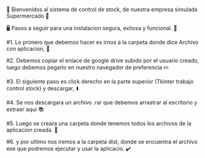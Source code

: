 👤 Bienvenidos al sistema de control de stock, de nuestra empresa simulada Supermercado 🏨

🖥️ Pasos a seguir para una instalacion segura, exitosa y funcional. 🙂

#1. Lo primero que debemos hacer es irnos a la carpeta donde dice Archivo con aplicacion, 📱
   
#2. Debemos copiar el enlace de google drive subido por el usuario creado, luego debemos pegarlo en nuestro navegador de preferencia ✏️
   
#3. El siguiente paso es click derecho en la parte superior (Tkinter trabajo control stock) y descargar, ⬇️
   
#4. Se nos descargara un archivo .rar que debemos arrastrar al escritorio y extraer aqui 📚
   
#5. Luego se creara una carpeta donde tenemos todos los archivos de la aplicacion creada. 📕
  
#6. y por ultimo nos iremos a la carpeta dist, donde se encuentra el archivo exe que podremos ejecutar y usar la aplicacio. ✔️
